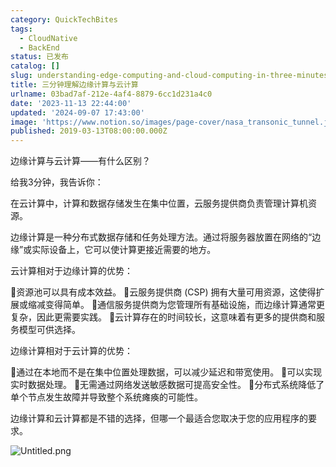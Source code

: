 ```yaml
---
category: QuickTechBites
tags:
  - CloudNative
  - BackEnd
status: 已发布
catalog: []
slug: understanding-edge-computing-and-cloud-computing-in-three-minutes
title: 三分钟理解边缘计算与云计算
urlname: 03bad7af-212e-4af4-8879-6cc1d231a4c0
date: '2023-11-13 22:44:00'
updated: '2024-09-07 17:43:00'
image: 'https://www.notion.so/images/page-cover/nasa_transonic_tunnel.jpg'
published: 2019-03-13T08:00:00.000Z
---
```


边缘计算与云计算——有什么区别？


给我3分钟，我告诉你：


在云计算中，计算和数据存储发生在集中位置，云服务提供商负责管理计算机资源。


边缘计算是一种分布式数据存储和任务处理方法。通过将服务器放置在网络的“边缘”或实际设备上，它可以使计算更接近需要的地方。


云计算相对于边缘计算的优势：


🔹资源池可以具有成本效益。
🔹云服务提供商 (CSP) 拥有大量可用资源，这使得扩展或缩减变得简单。
🔹通信服务提供商为您管理所有基础设施，而边缘计算通常更复杂，因此更需要实践。
🔹云计算存在的时间较长，这意味着有更多的提供商和服务模型可供选择。


边缘计算相对于云计算的优势：


🔸通过在本地而不是在集中位置处理数据，可以减少延迟和带宽使用。
🔸可以实现实时数据处理。
🔸无需通过网络发送敏感数据可提高安全性。
🔸分布式系统降低了单个节点发生故障并导致整个系统瘫痪的可能性。


边缘计算和云计算都是不错的选择，但哪一个最适合您取决于您的应用程序的要求。


![Untitled.png](https://prod-files-secure.s3.us-west-2.amazonaws.com/5d24fe63-e567-4804-86f9-9fdc62e13082/13581d9b-f241-4af1-9995-cb87504adaf1/Untitled.png?X-Amz-Algorithm=AWS4-HMAC-SHA256&X-Amz-Content-Sha256=UNSIGNED-PAYLOAD&X-Amz-Credential=ASIAZI2LB466RMXKBGB3%2F20250414%2Fus-west-2%2Fs3%2Faws4_request&X-Amz-Date=20250414T213514Z&X-Amz-Expires=3600&X-Amz-Security-Token=IQoJb3JpZ2luX2VjEJX%2F%2F%2F%2F%2F%2F%2F%2F%2F%2FwEaCXVzLXdlc3QtMiJHMEUCIQCIydPnhKI78ltltrv4WeN%2Fhzw7Yym%2Fc5jVbeWM%2FEHuXgIgAVOadc1z2skwZcNXua78%2BY%2BhOOLhy7LijheiFtaMCTsq%2FwMIHhAAGgw2Mzc0MjMxODM4MDUiDItfKXAGzUXhtcfy0SrcA4RIflkkGUWhvS6zP9pJFnzKw%2BhvNtZfDt1O6eDeeUEwFqq6rKfRGPZV8nCHYTXWflGzghnC%2B1ItaAb0XqPC%2BKz7pP6QA6tHTRmHwYSus%2BIErZ%2Ff7IeVhaOsNWx9DZhmsQhYJJy0P8277H%2BfxjawRBW%2FVpLyzn5swcW2TKQlgqLRpjEOTUz0Wx7%2FoF2GYD0DgNDr7p9ZU%2FjPQOSLnvz3%2BYhByWisJvO51iayX7BO%2FpJn0d%2Bcf5TCLhj74UwGqH%2BoByIKuSCPvT7DM5GU2T53BB%2FcgaeXj3ab4WFrF9yVQdaJ4j4vjOAIPboiEK9aOSKtapDnfhnLoRBdERn93cyCUXipChc8ZNpEUtAkRJNkp0dkMPpamOBWpwQwtvexO%2BcGJ7jlZcOp5nYVrcB0t9TbfJTC4zhywZZp9IlYK2AbiJMou2dTjm9p%2Fjn%2FPDBTJmUhhx5FD6hVzmAcMUTiE7r1NJrhDQD4P4jddlBTp69TI1TLS7qgzj9W55%2BiNhG8pG43qAuUXmpcjUqUWWjTVj%2B0Iff0s0YHfydSIUTlaVMLTTyKb8ZOrm%2B85ft34IMe%2FkebMSu6h%2BS%2FfV32M9zEYkRtqn9g3cQwTtCu62wWd6eBL9THskibV5boLuoH4ITgMPzo9b8GOqUBbGvO0PUJtJCYdEFIA5g2jB6teJyPInGLNiZFrZ%2BmI%2FhSZxRbEiq%2BM3JBUQKHn2Z%2B7N%2FCOPOSE%2FrP7%2F02x6E%2F7Agb99cJ4Ocdm%2BdXXyUdtrZQRccD%2FmOhDqOpc4sq3FkDqsre8T9YYUQohy83I7PiAuYWWt%2FjnCrGXEIP8w4UZgZJQBd4%2FFQFvltwfee5%2FbdtFZu2gxQNPDxDfbDNDLWSBwK206mU&X-Amz-Signature=3f13d8afbedd68911d87e60757cf8c049b1c9696ac61961762892a01e4d4a8fc&X-Amz-SignedHeaders=host&x-id=GetObject)

